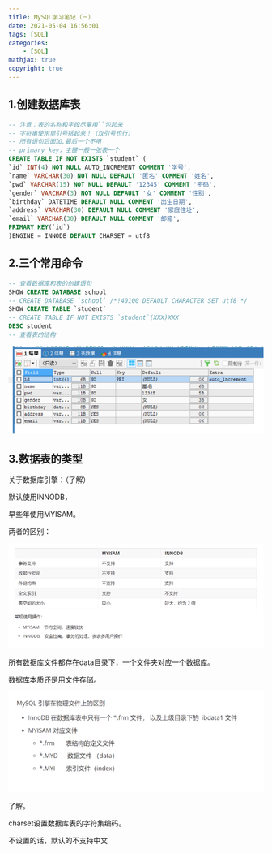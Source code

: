 ```yaml
---
title: MySQL学习笔记（三）
date: 2021-05-04 16:56:01
tags: [SQL]
categories: 
	- [SQL]
mathjax: true
copyright: true
---
```


## 1.创建数据库表

<!--more-->

```sql
-- 注意：表的名称和字段尽量用``包起来
-- 字符串使用单引号括起来！（双引号也行）
-- 所有语句后面加,最后一个不用
-- primary key，主键一般一张表一个
CREATE TABLE IF NOT EXISTS `student` (
`id` INT(4) NOT NULL AUTO_INCREMENT COMMENT '学号',
`name` VARCHAR(30) NOT NULL DEFAULT '匿名' COMMENT '姓名',
`pwd` VARCHAR(15) NOT NULL DEFAULT '12345' COMMENT '密码',
`gender` VARCHAR(3) NOT NULL DEFAULT '女' COMMENT '性别',
`birthday` DATETIME DEFAULT NULL COMMENT '出生日期',
`address` VARCHAR(30) DEFAULT NULL COMMENT '家庭住址',
`email` VARCHAR(30) DEFAULT NULL COMMENT '邮箱',
PRIMARY KEY(`id`)
)ENGINE = INNODB DEFAULT CHARSET = utf8
```

## 2.三个常用命令

```sql
-- 查看数据库和表的创建语句
SHOW CREATE DATABASE school
-- CREATE DATABASE `school` /*!40100 DEFAULT CHARACTER SET utf8 */
SHOW CREATE TABLE `student`
-- CREATE TABLE IF NOT EXISTS `student`(XXX)XXX
DESC student
-- 查看表的结构
```

![image-20210504173551477](MySQL学习笔记（三）/image-20210504173551477.png)

## 3.数据表的类型

关于数据库引擎：（了解）

默认使用INNODB，

早些年使用MYISAM。

两者的区别：

![image-20210504173012750](MySQL学习笔记（三）/image-20210504173012750.png)

所有数据库文件都存在data目录下，一个文件夹对应一个数据库。

数据库本质还是用文件存储。

![image-20210504173513323](MySQL学习笔记（三）/image-20210504173513323.png)

了解。

charset设置数据库表的字符集编码。

不设置的话，默认的不支持中文


